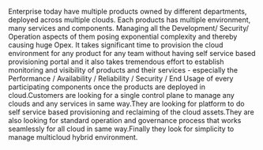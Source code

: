 Enterprise today have multiple products owned by different departments, deployed across multiple clouds.
	Each products has multiple environment, many services and components. Managing all the Development/ Security/ Operation aspects of them posing exponential complexity         and thereby causing huge Opex. It takes significant time to 		provision the cloud environment for any product for any team without having self service based provisioning         portal 		and it also takes tremendous effort to establish monitoring and visibility of products and their services - especially 	the Performance / Availability / Reliability / 	          Security / End Usage of every participating components once the 		products are deployed in cloud.Customers are looking for a single control plane to manage any                     clouds and any services 	in same way.They are looking for platform to do self service based provisioning and reclaiming of the cloud 		assets.They are also looking for standard operation and governance process that works seamlessly for all cloud in 		same way.Finally they look for simplicity to manage multicloud hybrid environment. 